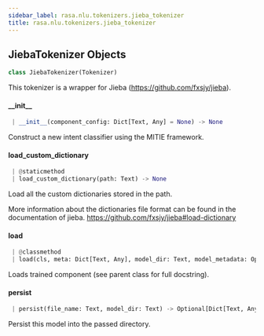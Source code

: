 ```yaml
---
sidebar_label: rasa.nlu.tokenizers.jieba_tokenizer
title: rasa.nlu.tokenizers.jieba_tokenizer
---
```

## JiebaTokenizer Objects

```python
class JiebaTokenizer(Tokenizer)
```

This tokenizer is a wrapper for Jieba (https://github.com/fxsjy/jieba).

#### \_\_init\_\_

```python
 | __init__(component_config: Dict[Text, Any] = None) -> None
```

Construct a new intent classifier using the MITIE framework.

#### load\_custom\_dictionary

```python
 | @staticmethod
 | load_custom_dictionary(path: Text) -> None
```

Load all the custom dictionaries stored in the path.

More information about the dictionaries file format can
be found in the documentation of jieba.
https://github.com/fxsjy/jieba#load-dictionary

#### load

```python
 | @classmethod
 | load(cls, meta: Dict[Text, Any], model_dir: Text, model_metadata: Optional["Metadata"] = None, cached_component: Optional[Component] = None, **kwargs: Any, ,) -> "JiebaTokenizer"
```

Loads trained component (see parent class for full docstring).

#### persist

```python
 | persist(file_name: Text, model_dir: Text) -> Optional[Dict[Text, Any]]
```

Persist this model into the passed directory.

